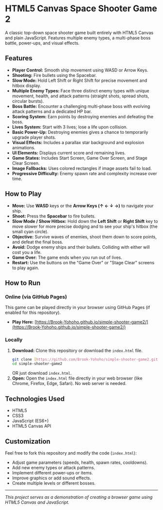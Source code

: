 # HTML5 Canvas Space Shooter Game　2

A classic top-down space shooter game built entirely with HTML5 Canvas and plain JavaScript. Features multiple enemy types, a multi-phase boss battle, power-ups, and visual effects.


## Features

* **Player Control:** Smooth ship movement using WASD or Arrow Keys.
* **Shooting:** Fire bullets using the Spacebar.
* **Slow Mode:** Hold Left Shift or Right Shift for precise movement and hitbox display.
* **Multiple Enemy Types:** Face three distinct enemy types with unique movement, health, and attack patterns (straight shots, spread shots, circular bursts).
* **Boss Battle:** Encounter a challenging multi-phase boss with evolving attack patterns and a dedicated HP bar.
* **Scoring System:** Earn points by destroying enemies and defeating the boss.
* **Lives System:** Start with 3 lives; lose a life upon collision.
* **Basic Power-Up:** Destroying enemies gives a chance to temporarily upgrade player shots.
* **Visual Effects:** Includes a parallax star background and explosion animations.
* **UI Elements:** Displays current score and remaining lives.
* **Game States:** Includes Start Screen, Game Over Screen, and Stage Clear Screen.
* **Image Fallbacks:** Uses colored rectangles if image assets fail to load.
* **Progressive Difficulty:** Enemy spawn rate and complexity increase over time.

## How to Play

* **Move:** Use **WASD** keys or the **Arrow Keys (↑ ← ↓ →)** to navigate your ship.
* **Shoot:** Press the **Spacebar** to fire bullets.
* **Slow Mode / Show Hitbox:** Hold down the **Left Shift** or **Right Shift** key to move slower for more precise dodging and to see your ship's hitbox (the small cyan circle).
* **Objective:** Survive waves of enemies, shoot them down to score points, and defeat the final boss.
* **Avoid:** Dodge enemy ships and their bullets. Colliding with either will cost you a life.
* **Game Over:** The game ends when you run out of lives.
* **Restart:** Use the buttons on the "Game Over" or "Stage Clear" screens to play again.

## How to Run

### Online (via GitHub Pages)

This game can be played directly in your browser using GitHub Pages (if enabled for this repository).

* **Play Here:** [https://Brook-Yohoho.github.io/simple-shooter-game2/](https://Brook-Yohoho.github.io/simple-shooter-game2/)

### Locally

1.  **Download:** Clone this repository or download the `index.html` file.
    ```bash
    git clone [https://github.com/Brook-Yohoho/simple-shooter-game2.git](https://github.com/Brook-Yohoho/simple-shooter-game2.git)
    cd simple-shooter-game2


    ```
    OR just download `index.html`.
2.  **Open:** Open the `index.html` file directly in your web browser (like Chrome, Firefox, Edge, Safari). No web server is needed.

## Technologies Used

* HTML5
* CSS3
* JavaScript (ES6+)
* HTML5 Canvas API

## Customization

Feel free to fork this repository and modify the code (`index.html`):

* Adjust game parameters (speeds, health, spawn rates, cooldowns).
* Add new enemy types or attack patterns.
* Implement different power-ups or items.
* Improve graphics or add sound effects.
* Create multiple levels or different bosses.

---

*This project serves as a demonstration of creating a browser game using HTML5 Canvas and JavaScript.*
